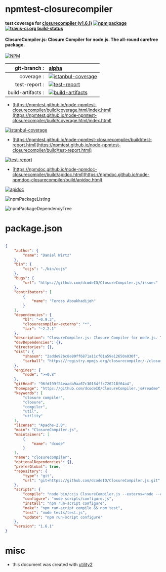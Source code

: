 # npmtest-closurecompiler

#### test coverage for  [closurecompiler (v1.6.1)](https://github.com/dcodeIO/ClosureCompiler.js#readme)  [![npm package](https://img.shields.io/npm/v/npmtest-closurecompiler.svg?style=flat-square)](https://www.npmjs.org/package/npmtest-closurecompiler) [![travis-ci.org build-status](https://api.travis-ci.org/npmtest/node-npmtest-closurecompiler.svg)](https://travis-ci.org/npmtest/node-npmtest-closurecompiler)

#### ClosureCompiler.js: Closure Compiler for node.js. The all-round carefree package.

[![NPM](https://nodei.co/npm/closurecompiler.png?downloads=true&downloadRank=true&stars=true)](https://www.npmjs.com/package/closurecompiler)

| git-branch : | [alpha](https://github.com/npmtest/node-npmtest-closurecompiler/tree/alpha)|
|--:|:--|
| coverage : | [![istanbul-coverage](https://npmtest.github.io/node-npmtest-closurecompiler/build/coverage.badge.svg)](https://npmtest.github.io/node-npmtest-closurecompiler/build/coverage.html/index.html)|
| test-report : | [![test-report](https://npmtest.github.io/node-npmtest-closurecompiler/build/test-report.badge.svg)](https://npmtest.github.io/node-npmtest-closurecompiler/build/test-report.html)|
| build-artifacts : | [![build-artifacts](https://npmtest.github.io/node-npmtest-closurecompiler/glyphicons_144_folder_open.png)](https://github.com/npmtest/node-npmtest-closurecompiler/tree/gh-pages/build)|

- [https://npmtest.github.io/node-npmtest-closurecompiler/build/coverage.html/index.html](https://npmtest.github.io/node-npmtest-closurecompiler/build/coverage.html/index.html)

[![istanbul-coverage](https://npmtest.github.io/node-npmtest-closurecompiler/build/screenCapture.buildCi.browser.%252Ftmp%252Fbuild%252Fcoverage.lib.html.png)](https://npmtest.github.io/node-npmtest-closurecompiler/build/coverage.html/index.html)

- [https://npmtest.github.io/node-npmtest-closurecompiler/build/test-report.html](https://npmtest.github.io/node-npmtest-closurecompiler/build/test-report.html)

[![test-report](https://npmtest.github.io/node-npmtest-closurecompiler/build/screenCapture.buildCi.browser.%252Ftmp%252Fbuild%252Ftest-report.html.png)](https://npmtest.github.io/node-npmtest-closurecompiler/build/test-report.html)

- [https://npmdoc.github.io/node-npmdoc-closurecompiler/build/apidoc.html](https://npmdoc.github.io/node-npmdoc-closurecompiler/build/apidoc.html)

[![apidoc](https://npmdoc.github.io/node-npmdoc-closurecompiler/build/screenCapture.buildCi.browser.%252Ftmp%252Fbuild%252Fapidoc.html.png)](https://npmdoc.github.io/node-npmdoc-closurecompiler/build/apidoc.html)

![npmPackageListing](https://npmtest.github.io/node-npmtest-closurecompiler/build/screenCapture.npmPackageListing.svg)

![npmPackageDependencyTree](https://npmtest.github.io/node-npmtest-closurecompiler/build/screenCapture.npmPackageDependencyTree.svg)



# package.json

```json

{
    "author": {
        "name": "Daniel Wirtz"
    },
    "bin": {
        "ccjs": "./bin/ccjs"
    },
    "bugs": {
        "url": "https://github.com/dcodeIO/ClosureCompiler.js/issues"
    },
    "contributors": [
        {
            "name": "Feross Aboukhadijeh"
        }
    ],
    "dependencies": {
        "bl": "~0.9.3",
        "closurecompiler-externs": "*",
        "tar": "~2.2.1"
    },
    "description": "ClosureCompiler.js: Closure Compiler for node.js. The all-round carefree package.",
    "devDependencies": {},
    "directories": {},
    "dist": {
        "shasum": "2adde92bc8e89ff6871a11cf01a59e12650a030f",
        "tarball": "https://registry.npmjs.org/closurecompiler/-/closurecompiler-1.6.1.tgz"
    },
    "engines": {
        "node": ">=0.8"
    },
    "gitHead": "96fd199f24eaada9aa67c30164ffc720218f64a4",
    "homepage": "https://github.com/dcodeIO/ClosureCompiler.js#readme",
    "keywords": [
        "closure compiler",
        "closure",
        "compiler",
        "util",
        "utility"
    ],
    "license": "Apache-2.0",
    "main": "ClosureCompiler.js",
    "maintainers": [
        {
            "name": "dcode"
        }
    ],
    "name": "closurecompiler",
    "optionalDependencies": {},
    "preferGlobal": true,
    "repository": {
        "type": "git",
        "url": "git+https://github.com/dcodeIO/ClosureCompiler.js.git"
    },
    "scripts": {
        "compile": "node bin/ccjs ClosureCompiler.js --externs=node --compilation_level=SIMPLE_OPTIMIZATIONS > ClosureCompiler.min.js",
        "configure": "node scripts/configure.js",
        "install": "npm run-script configure",
        "make": "npm run-script compile && npm test",
        "test": "node tests/test.js",
        "update": "npm run-script configure"
    },
    "version": "1.6.1"
}
```



# misc
- this document was created with [utility2](https://github.com/kaizhu256/node-utility2)
